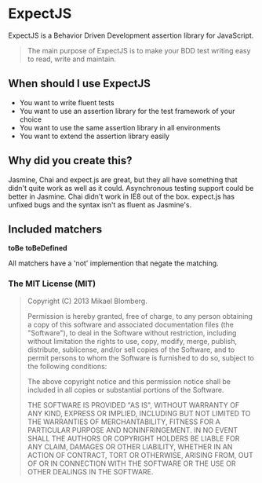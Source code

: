 # ExpectJS

ExpectJS is a Behavior Driven Development assertion library for JavaScript.

> The main purpose of ExpectJS is to make your BDD test writing easy to read, write and maintain.

## When should I use ExpectJS

* You want to write fluent tests
* You want to use an assertion library for the test framework of your choice
* You want to use the same assertion library in all environments
* You want to extend the assertion library easily

## Why did you create this?

Jasmine, Chai and expect.js are great, but they all have something that didn't quite work as well as it could. Asynchronous testing support could be better in Jasmine. Chai didn't work in IE8 out of the box. expect.js has unfixed bugs and the syntax isn't as fluent as Jasmine's.

## Included matchers

**toBe**
**toBeDefined**

All matchers have a 'not' implemention that negate the matching.

### The MIT License (MIT)

> Copyright (C) 2013 Mikael Blomberg.
>
> Permission is hereby granted, free of charge, to any person
> obtaining a copy of this software and associated documentation files
> (the "Software"), to deal in the Software without restriction,
> including without limitation the rights to use, copy, modify, merge,
> publish, distribute, sublicense, and/or sell copies of the Software,
> and to permit persons to whom the Software is furnished to do so,
> subject to the following conditions:
>
> The above copyright notice and this permission notice shall be
> included in all copies or substantial portions of the Software.
>
> THE SOFTWARE IS PROVIDED "AS IS", WITHOUT WARRANTY OF ANY KIND,
> EXPRESS OR IMPLIED, INCLUDING BUT NOT LIMITED TO THE WARRANTIES OF
> MERCHANTABILITY, FITNESS FOR A PARTICULAR PURPOSE AND
> NONINFRINGEMENT. IN NO EVENT SHALL THE AUTHORS OR COPYRIGHT HOLDERS
> BE LIABLE FOR ANY CLAIM, DAMAGES OR OTHER LIABILITY, WHETHER IN AN
> ACTION OF CONTRACT, TORT OR OTHERWISE, ARISING FROM, OUT OF OR IN
> CONNECTION WITH THE SOFTWARE OR THE USE OR OTHER DEALINGS IN THE
> SOFTWARE.